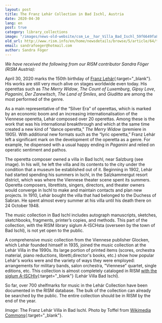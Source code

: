 ```yaml
---
layout: post
title: The Franz Lehár Collection in Bad Ischl, Austria
date: 2020-04-30
lang: en
post: true
category: library_collections
image: "/images/news-old-website/csm_Le__har_Villa_Bad_Ischl_59f6649fa8.jpg"
old_url: http://www.rism.info/en/home/newsdetails/browse/5/article/64/the-franz-lehar-collection-in-bad-ischl-austria.html
email: sandrafoeger@hotmail.com
author: Sandra Föger
---
```


_We have received the following from our RISM contributor Sandra Föger (RISM Austria):_

April 30, 2020 marks the 150th birthday of [Franz Lehár](https://opac.rism.info/search?View=rism&author=Lehar+Franz&Language=en){:target="_blank"}. His works are still very much alive on stages worldwide even today. His operettas such as _The Merry Widow_, _The Count of Luxemburg_, _Gipsy Love_, _Paganini_, _Der Zarewitsch_, _The Land of Smiles_, and _Giuditta_ are among the most performed of the genre.

As a main representative of the “Silver Era” of operettas, which is marked by an economic boom and an increasing internationalisation of the Viennese operetta, Lehár composed over 20 operettas. Among these is the work that was his international breakthrough and which at the same time created a new kind of “dance operetta,” _The Merry Widow_ (premiere in 1905). With additional new formats such as the “lyric operetta,” Franz Lehár left a significant mark on the development of the operetta as a genre. For example, he dispensed with a usual happy ending in _Paganini_ and relied on operatic sentiment and pathos.

The operetta composer owned a villa in Bad Ischl, near Salzburg (see image). In his will, he left the villa and its contents to the city under the condition that a museum be established out of it. Beginning in 1902, Lehár had started spending his summers in Ischl, in the Salzkammergut resort district, which was where the Viennese theater scene spent its summers. Operetta composers, librettists, singers, directors, and theater owners would converge in Ischl to make and maintain contacts and plan new projects. In 1910, Lehár bought the villa that had belonged to the Duchess of Sabran. He spent almost every summer at his villa until his death there on 24 October 1948.

The music collection in Bad Ischl includes autograph manuscripts, sketches, sketchbooks, fragments, printer’s copies, and methods. This part of the collection, with the RISM library siglum A-ISCHsta (overseen by the town of Bad Ischl), is not yet open to the public.

A comprehensive music collection from the Viennese publisher Glocken, which Lehár founded himself in 1935, joined the music collection at the Lehár Villa in the 1990s. Its large portion of printed items (scores, orchestra material, piano reductions, libretti,director's books, etc.) show how popular Lehár's works were and the variety of ways they were employed: arrangements for military bands, salon orchestra, "Viennese" quartet, single editions, etc. This collection is almost completely cataloged in RISM [with the siglum A-ISCHlv](https://opac.rism.info/search?View=rism&siglum=A-ISCHlv&Language=en){:target="_blank"} (Lehár Villa Bad Ischl).

So far, over 700 shelfmarks for music in the Lehár Collection have been documented in the RISM database. The bulk of the collection can already be searched by the public. The entire collection should be in RISM by the end of the year.

_Image_: The Franz Lehár Villa in Bad Ischl. Photo by Toffel from [Wikimedia Commons](https://commons.wikimedia.org/wiki/File:L%C3%A9har_Villa_Bad_Ischl.JPG?uselang=en){:target="_blank"}.